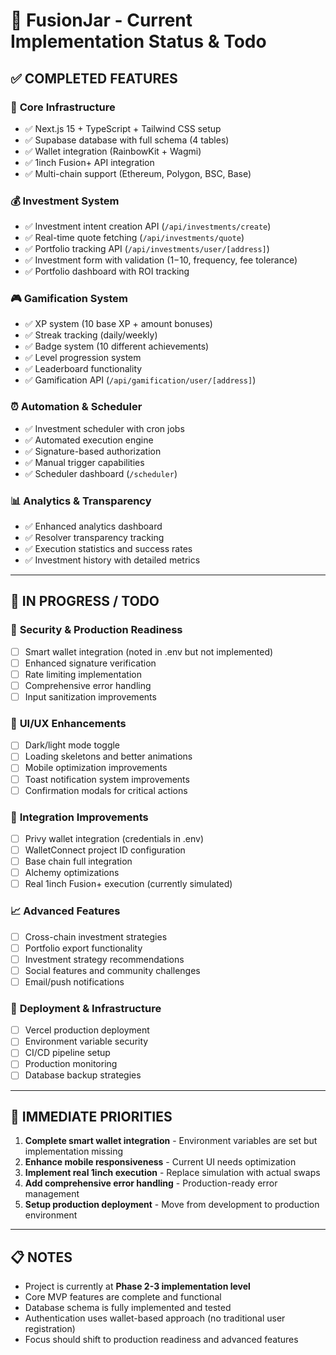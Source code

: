 # 🎯 FusionJar - Current Implementation Status & Todo

## ✅ **COMPLETED FEATURES**

### 🔗 **Core Infrastructure**
- ✅ Next.js 15 + TypeScript + Tailwind CSS setup
- ✅ Supabase database with full schema (4 tables)
- ✅ Wallet integration (RainbowKit + Wagmi)
- ✅ 1inch Fusion+ API integration
- ✅ Multi-chain support (Ethereum, Polygon, BSC, Base)

### 💰 **Investment System**
- ✅ Investment intent creation API (`/api/investments/create`)
- ✅ Real-time quote fetching (`/api/investments/quote`)
- ✅ Portfolio tracking API (`/api/investments/user/[address]`)
- ✅ Investment form with validation ($1-$10, frequency, fee tolerance)
- ✅ Portfolio dashboard with ROI tracking

### 🎮 **Gamification System**
- ✅ XP system (10 base XP + amount bonuses)
- ✅ Streak tracking (daily/weekly)
- ✅ Badge system (10 different achievements)
- ✅ Level progression system
- ✅ Leaderboard functionality
- ✅ Gamification API (`/api/gamification/user/[address]`)

### ⏰ **Automation & Scheduler**
- ✅ Investment scheduler with cron jobs
- ✅ Automated execution engine
- ✅ Signature-based authorization
- ✅ Manual trigger capabilities
- ✅ Scheduler dashboard (`/scheduler`)

### 📊 **Analytics & Transparency**
- ✅ Enhanced analytics dashboard
- ✅ Resolver transparency tracking
- ✅ Execution statistics and success rates
- ✅ Investment history with detailed metrics

---

## 🚧 **IN PROGRESS / TODO**

### 🔐 **Security & Production Readiness**
- [ ] Smart wallet integration (noted in .env but not implemented)
- [ ] Enhanced signature verification
- [ ] Rate limiting implementation
- [ ] Comprehensive error handling
- [ ] Input sanitization improvements

### 🎨 **UI/UX Enhancements**
- [ ] Dark/light mode toggle
- [ ] Loading skeletons and better animations
- [ ] Mobile optimization improvements
- [ ] Toast notification system improvements
- [ ] Confirmation modals for critical actions

### 🔗 **Integration Improvements**
- [ ] Privy wallet integration (credentials in .env)
- [ ] WalletConnect project ID configuration
- [ ] Base chain full integration
- [ ] Alchemy optimizations
- [ ] Real 1inch Fusion+ execution (currently simulated)

### 📈 **Advanced Features**
- [ ] Cross-chain investment strategies
- [ ] Portfolio export functionality
- [ ] Investment strategy recommendations
- [ ] Social features and community challenges
- [ ] Email/push notifications

### 🚀 **Deployment & Infrastructure**
- [ ] Vercel production deployment
- [ ] Environment variable security
- [ ] CI/CD pipeline setup
- [ ] Production monitoring
- [ ] Database backup strategies

---

## 🎯 **IMMEDIATE PRIORITIES**

1. **Complete smart wallet integration** - Environment variables are set but implementation missing
2. **Enhance mobile responsiveness** - Current UI needs optimization
3. **Implement real 1inch execution** - Replace simulation with actual swaps
4. **Add comprehensive error handling** - Production-ready error management
5. **Setup production deployment** - Move from development to production environment

---

## 📋 **NOTES**
- Project is currently at **Phase 2-3 implementation level**
- Core MVP features are complete and functional
- Database schema is fully implemented and tested
- Authentication uses wallet-based approach (no traditional user registration)
- Focus should shift to production readiness and advanced features